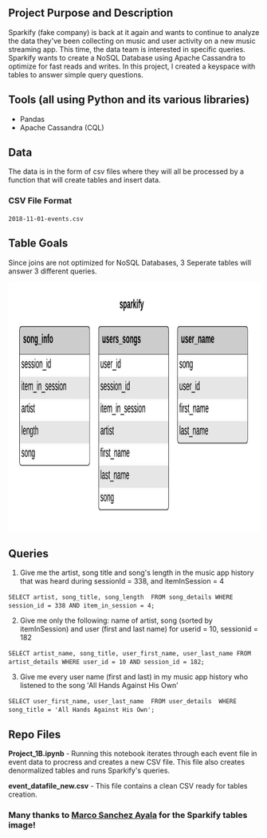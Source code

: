 ## Project Purpose and Description

Sparkify (fake company) is back at it again and wants to continue to analyze the data they've been collecting on music and user activity on a new music streaming app.  This time, the data team is interested in specific queries.  Sparkify wants to create a NoSQL Database using Apache Cassandra to optimize for fast reads and writes.  In this project, I created a keyspace with tables to answer simple query questions.  

## Tools (all using Python and its various libraries)
   - Pandas
   - Apache Cassandra (CQL)
   
## Data

The data is in the form of csv files where they will all be processed by a function that will create tables and insert data.  

### CSV File Format

   `2018-11-01-events.csv`


## Table Goals
 
Since joins are not optimized for NoSQL Databases, 3 Seperate tables will answer 3 different queries.  

<p align="center">
<img src="sparkify_cassandra_tables.jpeg" width="700" height="500">
</p>

##  Queries

1) Give me the artist, song title and song's length in the music app history that was heard during sessionId = 338, and itemInSession = 4

`SELECT artist, song_title, song_length 
FROM song_details
WHERE session_id = 338 AND item_in_session = 4;`

2) Give me only the following: name of artist, song (sorted by itemInSession) and user (first and last name) for userid = 10, sessionid = 182

`SELECT artist_name, song_title, user_first_name, user_last_name
FROM artist_details
WHERE user_id = 10 AND session_id = 182;`

3) Give me every user name (first and last) in my music app history who listened to the song 'All Hands Against His Own'

`SELECT user_first_name, user_last_name 
FROM user_details 
WHERE song_title = 'All Hands Against His Own';`

## Repo Files

**Project_1B.ipynb** - Running this notebook iterates through each event file in event data to procress and creates a new CSV file.  This file also creates denormalized tables and runs Sparkify's queries.

**event_datafile_new.csv** -  This file contains a clean CSV ready for tables creation.  

### Many thanks to [Marco Sanchez Ayala](https://github.com/msanchez-ayala) for the Sparkify tables image!

